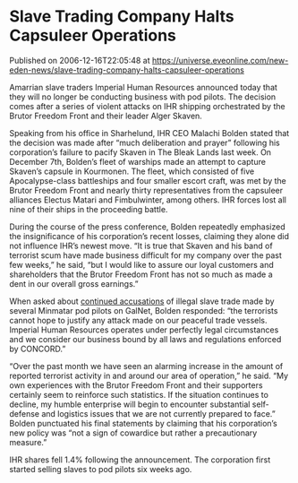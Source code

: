 # Slave Trading Company Halts Capsuleer Operations
Published on 2006-12-16T22:05:48 at https://universe.eveonline.com/new-eden-news/slave-trading-company-halts-capsuleer-operations

Amarrian slave traders Imperial Human Resources announced today that they will no longer be conducting business with pod pilots. The decision comes after a series of violent attacks on IHR shipping orchestrated by the Brutor Freedom Front and their leader Alger Skaven.   
  
Speaking from his office in Sharhelund, IHR CEO Malachi Bolden stated that the decision was made after “much deliberation and prayer” following his corporation’s failure to pacify Skaven in The Bleak Lands last week. On December 7th, Bolden’s fleet of warships made an attempt to capture Skaven’s capsule in Kourmonen. The fleet, which consisted of five Apocalypse-class battleships and four smaller escort craft, was met by the Brutor Freedom Front and nearly thirty representatives from the capsuleer alliances Electus Matari and Fimbulwinter, among others. IHR forces lost all nine of their ships in the proceeding battle.   
  
During the course of the press conference, Bolden repeatedly emphasized the insignificance of his corporation’s recent losses, claiming they alone did not influence IHR’s newest move. “It is true that Skaven and his band of terrorist scum have made business difficult for my company over the past few weeks,” he said, “but I would like to assure our loyal customers and shareholders that the Brutor Freedom Front has not so much as made a dent in our overall gross earnings.”   
  
When asked about [continued accusations](http://myeve.eve-online.com/ingameboard.asp?a=topic&threadID=436217&page=1#4) of illegal slave trade made by several Minmatar pod pilots on GalNet, Bolden responded: “the terrorists cannot hope to justify any attack made on our peaceful trade vessels. Imperial Human Resources operates under perfectly legal circumstances and we consider our business bound by all laws and regulations enforced by CONCORD.”   
  
“Over the past month we have seen an alarming increase in the amount of reported terrorist activity in and around our area of operation,” he said. “My own experiences with the Brutor Freedom Front and their supporters certainly seem to reinforce such statistics. If the situation continues to decline, my humble enterprise will begin to encounter substantial self-defense and logistics issues that we are not currently prepared to face.” Bolden punctuated his final statements by claiming that his corporation’s new policy was “not a sign of cowardice but rather a precautionary measure.”   
  
IHR shares fell 1.4% following the announcement. The corporation first started selling slaves to pod pilots six weeks ago.
